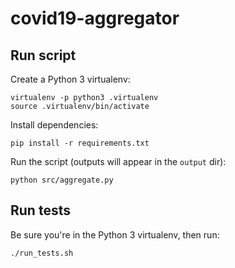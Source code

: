 # covid19-aggregator

## Run script

Create a Python 3 virtualenv:

```
virtualenv -p python3 .virtualenv
source .virtualenv/bin/activate
```

Install dependencies:

```
pip install -r requirements.txt
```

Run the script (outputs will appear in the `output` dir):

```
python src/aggregate.py
```

## Run tests

Be sure you're in the Python 3 virtualenv, then run:

```
./run_tests.sh
```
